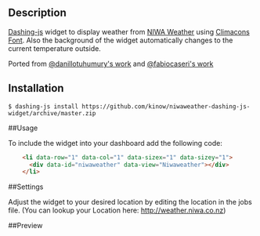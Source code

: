 ## Description

[Dashing-js](http://fabiocaseri.github.com/dashing-js) widget to display weather from [NIWA Weather](http://weather.niwa.data) using [Climacons Font](http://adamwhitcroft.com/climacons/font/). Also the background of the widget automatically changes to the current temperature outside.

Ported from [@danillotuhumury's work](https://github.com/danillotuhumury/klimato-dashing-widget) and [@fabiocaseri's work](https://github.com/fabiocaseri/klimato-dashing-js-widget)

## Installation

```shell
$ dashing-js install https://github.com/kinow/niwaweather-dashing-js-widget/archive/master.zip
```

##Usage

To include the widget into your dashboard add the following code:

```html
    <li data-row="1" data-col="1" data-sizex="1" data-sizey="1">
      <div data-id="niwaweather" data-view="Niwaweather"></div>
    </li>
```

##Settings

Adjust the widget to your desired location by editing the location in the jobs file. (You can lookup your Location here: http://weather.niwa.co.nz)

##Preview

